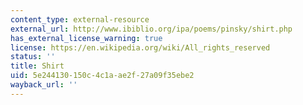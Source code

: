 ```yaml
---
content_type: external-resource
external_url: http://www.ibiblio.org/ipa/poems/pinsky/shirt.php
has_external_license_warning: true
license: https://en.wikipedia.org/wiki/All_rights_reserved
status: ''
title: Shirt
uid: 5e244130-150c-4c1a-ae2f-27a09f35ebe2
wayback_url: ''
---
```

